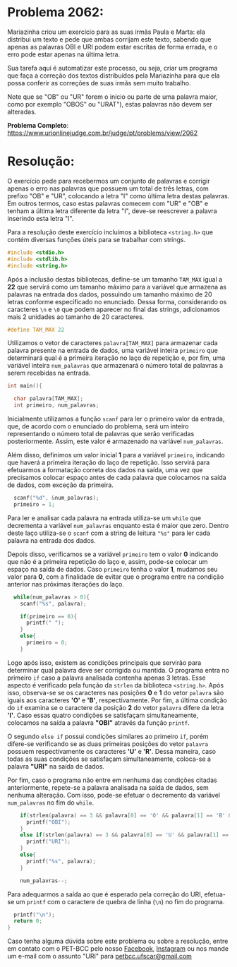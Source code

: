 # Problema 2062:

Mariazinha criou um exercício para as suas irmãs Paula e Marta: ela distribui um texto e pede que ambas corrijam este texto, sabendo que apenas as palavras OBI e URI podem estar escritas de forma errada, e o erro pode estar apenas na última letra.

Sua tarefa aqui é automatizar este processo, ou seja, criar um programa que faça a correção dos textos distribuídos pela Mariazinha para que ela possa conferir as correções de suas irmãs sem muito trabalho.

Note que se "OB" ou "UR" forem o início ou parte de uma palavra maior, como por exemplo "OBOS" ou "URAT"), estas palavras não devem ser alteradas.

**Problema Completo**: https://www.urionlinejudge.com.br/judge/pt/problems/view/2062


# Resolução:

O exercício pede para recebermos um conjunto de palavras e corrigir apenas o erro nas palavras que possuem um total de três letras, com prefixo "OB" e "UR", colocando a letra "I" como última letra destas palavras. Em outros termos, caso estas palavras comecem com "UR" e "OB" e tenham a última letra diferente da letra "I", deve-se reescrever a palavra inserindo esta letra "I".

Para a resolução deste exercício incluímos a biblioteca `<string.h>` que contém diversas funções úteis para se trabalhar com strings.

```c
#include <stdio.h>
#include <stdlib.h>
#include <string.h>
```

Após a inclusão destas bibliotecas, define-se um tamanho `TAM_MAX` igual a **22** que servirá como um tamanho máximo para a variável que armazena as palavras na entrada dos dados, possuindo um tamanho máximo de 20 letras conforme especificado no enunciado. Dessa forma, considerando os caracteres `\n` e `\0` que podem aparecer no final das strings, adicionamos mais 2 unidades ao tamanho de 20 caracteres.   

```c
#define TAM_MAX 22
```

Utilizamos o vetor de caracteres `palavra[TAM_MAX]` para armazenar cada palavra presente na entrada de dados, uma variável inteira `primeiro` que determinará qual é a primeira iteração no laço de repetição e, por fim, uma variável inteira `num_palavras` que armazenará o número total de palavras a serem recebidas na entrada.

```c
int main(){

  char palavra[TAM_MAX];
  int primeiro, num_palavras;
```

Inicialmente utilizamos a função `scanf` para ler o primeiro valor da entrada, que, de acordo com o enunciado do problema, será um inteiro representando o número total de palavras que serão verificadas posteriormente. Assim, este valor é armazenado na variável `num_palavras`.

Além disso, definimos um valor inicial **1** para a variável `primeiro`, indicando que haverá a primeira iteração do laço de repetição. Isso servirá para efetuarmos a formatação correta dos dados na saída, uma vez que precisamos colocar espaço antes de cada palavra que colocamos na saída de dados, com exceção da primeira.

```c
  scanf("%d", &num_palavras);
  primeiro = 1;
```

Para ler e analisar cada palavra na entrada utiliza-se um `while` que decrementa a variável `num_palavras` enquanto esta é maior que zero. Dentro deste laço utiliza-se o `scanf` com a string de leitura `"%s"` para ler cada palavra na entrada dos dados.

Depois disso, verificamos se a variável `primeiro` tem o valor **0** indicando que não é a primeira repetição do laço e, assim, pode-se colocar um espaço na saída de dados. Caso `primeiro` tenha o valor **1**, mudamos seu valor para **0**, com a finalidade de evitar que o programa entre na condição anterior nas próximas iterações do laço.

```c
  while(num_palavras > 0){
    scanf("%s", palavra);

    if(primeiro == 0){
      printf(" ");
    }
    else{
      primeiro = 0;
    }
```

Logo após isso, existem as condições principais
que servirão para determinar qual palavra deve ser corrigida ou mantida. O programa entra no primeiro `if` caso a palavra analisada contenha apenas 3 letras. Esse aspecto é verificado pela função da `strlen` da biblioteca `<string.h>`. Após isso, observa-se se os caracteres nas posições **0** e **1** do vetor `palavra` são iguais aos caracteres **'O'** e **'B'**, respectivamente. Por fim, a última condição do `if` examina se o caractere da posição **2** do vetor `palavra` difere da letra **'I'**. Caso essas quatro condições se satisfaçam simultaneamente, colocamos na saída a palavra **"OBI"** através da função `printf`.

O segundo `else if` possui condições similares ao primeiro `if`, porém difere-se verificando se as duas primeiras posições do vetor `palavra` possuem respectivamente os caracteres **'U'** e **'R'**. Dessa maneira, caso todas as suas condições se satisfaçam simultaneamente, coloca-se a palavra **"URI"** na saída de dados.

Por fim, caso o programa não entre em nenhuma das condições citadas anteriormente, repete-se a palavra analisada na saída de dados, sem nenhuma alteração. Com isso, pode-se efetuar o decremento da variável `num_palavras` no fim do `while`.

```c
    if(strlen(palavra) == 3 && palavra[0] == 'O' && palavra[1] == 'B' && palavra[2] != 'I'){
      printf("OBI");
    }
    else if(strlen(palavra) == 3 && palavra[0] == 'U' && palavra[1] == 'R' && palavra[2] != 'I'){
      printf("URI");
    }
    else{
      printf("%s", palavra);
    }

    num_palavras--;
```
Para adequarmos a saída ao que é esperado pela correção do URI, efetua-se um `printf` com o caractere de quebra de linha (`\n`) no fim do programa.

```c
  printf("\n");
  return 0;
}
```

Caso tenha alguma dúvida sobre este problema ou sobre a resolução, entre em contato com o PET-BCC pelo nosso
[Facebook](https://www.facebook.com/petbcc/),
[Instagram](https://www.instagram.com/petbcc.ufscar/)
ou nos mande um e-mail com o assunto "URI" para  petbcc.ufscar@gmail.com
